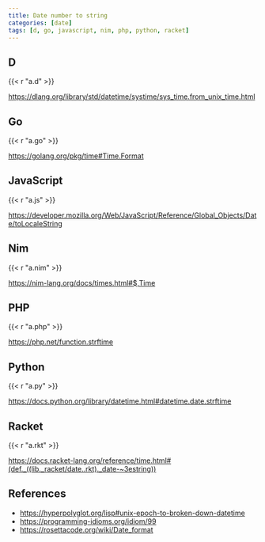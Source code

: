 ```yaml
---
title: Date number to string
categories: [date]
tags: [d, go, javascript, nim, php, python, racket]
---
```


## D

{{< r "a.d" >}}

<https://dlang.org/library/std/datetime/systime/sys_time.from_unix_time.html>

## Go

{{< r "a.go" >}}

<https://golang.org/pkg/time#Time.Format>

## JavaScript

{{< r "a.js" >}}

<https://developer.mozilla.org/Web/JavaScript/Reference/Global_Objects/Date/toLocaleString>

## Nim

{{< r "a.nim" >}}

<https://nim-lang.org/docs/times.html#$,Time>

## PHP

{{< r "a.php" >}}

<https://php.net/function.strftime>

## Python

{{< r "a.py" >}}

<https://docs.python.org/library/datetime.html#datetime.date.strftime>

## Racket

{{< r "a.rkt" >}}

<https://docs.racket-lang.org/reference/time.html#(def._((lib._racket/date..rkt)._date-~3estring))>

## References

- <https://hyperpolyglot.org/lisp#unix-epoch-to-broken-down-datetime>
- <https://programming-idioms.org/idiom/99>
- <https://rosettacode.org/wiki/Date_format>
